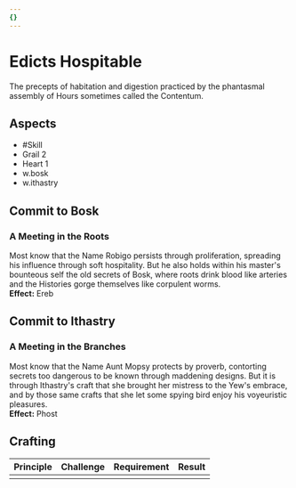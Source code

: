 ```yaml
---
{}
---
```

# Edicts Hospitable
The precepts of habitation and digestion practiced by the phantasmal assembly of Hours sometimes called the Contentum.
## Aspects
- #Skill
- Grail 2
- Heart 1
- w.bosk
- w.ithastry
## Commit to Bosk
### A Meeting in the Roots
Most know that the Name Robigo persists through proliferation, spreading his influence through soft hospitality. But he also holds within his master's bounteous self the old secrets of Bosk, where roots drink blood like arteries and the Histories gorge themselves like corpulent worms. <br>
**Effect:** Ereb
## Commit to Ithastry
### A Meeting in the Branches
Most know that the Name Aunt Mopsy protects by proverb, contorting secrets too dangerous to be known through maddening designs. But it is through Ithastry's craft that she brought her mistress to the Yew's embrace, and by those same crafts that she let some spying bird enjoy his voyeuristic pleasures.<br>
**Effect:** Phost

## Crafting
| Principle | Challenge | Requirement | Result |
| --------- | --------- | ----------- | ------ |
|           |           |             |        |
